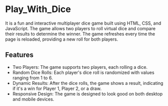 # Play_With_Dice

It is a fun and interactive multiplayer dice game built using HTML, CSS, and JavaScript. The game allows two players to roll virtual dice and compare their results to determine the winner. The game refreshes every time the page is reloaded, providing a new roll for both players.

## Features
- Two Players: The game supports two players, each rolling a dice.
- Random Dice Rolls: Each player's dice roll is randomized with values ranging from 1 to 6.
- Dynamic Results: After the dice rolls, the game shows a result, indicating if it's a win for Player 1, Player 2, or a draw.
- Responsive Design: The game is designed to look good on both desktop and mobile devices.
